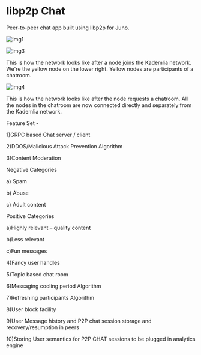 # libp2p Chat

Peer-to-peer chat app built using libp2p for Juno.


![img1](https://user-images.githubusercontent.com/3880512/187168129-21af280d-9718-41b5-b324-84dc4599f157.JPG)





![img3](https://user-images.githubusercontent.com/3880512/187168840-ba948e44-1e3b-4eb7-9ad5-62a1380cc524.png)

This is how the network looks  like after a node joins the Kademlia network. We're the yellow node on the lower right. Yellow nodes are participants of a chatroom.



![img4](https://user-images.githubusercontent.com/3880512/187168929-bfffd24e-65ce-4157-89f8-c053e6b57ccc.png)


This is how the network looks like after the node requests a chatroom. All the nodes in the chatroom are now connected directly and separately from the Kademlia network.


Feature Set - 

1)GRPC based Chat server / client

2)DDOS/Malicious Attack Prevention Algorithm 

3)Content Moderation

Negative Categories 

a) Spam

b) Abuse

c) Adult content


Positive Categories 

a)Highly relevant – quality content

b)Less relevant

c)Fun messages

4)Fancy user handles

5)Topic based chat room

6)Messaging cooling period Algorithm

7)Refreshing participants Algorithm 

8)User block facility 

9)User Message history and P2P chat session storage and recovery/resumption in peers

10)Storing User semantics for P2P CHAT sessions to be plugged in analytics engine


